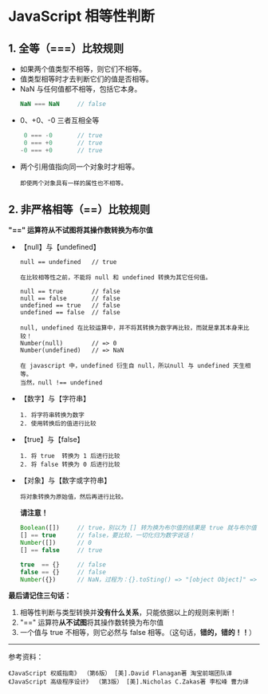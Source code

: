 # JavaScript 相等性判断

## 1. 全等（===）比较规则

- 如果两个值类型不相等，则它们不相等。
- 值类型相等时才去判断它们的值是否相等。
- NaN 与任何值都不相等，包括它本身。
    ```js
    NaN === NaN     // false
    ```
- 0、+0、-0 三者互相全等
    ```js
     0 === -0       // true
     0 === +0       // true
    -0 === +0       // true
    ```
- 两个引用值指向同一个对象时才相等。
    ```
    即使两个对象具有一样的属性也不相等。
    ```

## 2. 非严格相等（==）比较规则

**"==" 运算符从不试图将其操作数转换为布尔值**

- 【null】与【undefined】

    ```
    null == undefined   // true

    在比较相等性之前，不能将 null 和 undefined 转换为其它任何值。
    
    null == true        // false
    null == false       // false
    undefined == true   // false
    undefined == false  // false

    null, undefined 在比较运算中，并不将其转换为数字再比较，而就是拿其本身来比较！
    Number(null)        // => 0
    Number(undefined)   // => NaN
    
    在 javascript 中，undefined 衍生自 null，所以null 与 undefined 天生相等。
    当然，null !== undefined
    ```

- 【数字】与【字符串】

    ```
    1. 将字符串转换为数字
    2. 使用转换后的值进行比较
    ```

- 【true】与【false】

    ```
    1. 将 true  转换为 1 后进行比较
    2. 将 false 转换为 0 后进行比较
    ```

- 【对象】与【数字或字符串】

    ```
    将对象转换为原始值，然后再进行比较。
    ```

    **请注意！**

    ```js
    Boolean([])     // true，别以为 [] 转为换为布尔值的结果是 true 就与布尔值 true 就相等，并没有卵的关系！！！
    [] == true      // false，要比较，一切化归为数字说话！
    Number([])      // 0
    [] == false     // true

    true  == {}     // false
    false == {}     // false
    Number({})      // NaN，过程为：{}.toSting() => "[object Object]" => NaN
    ```

**最后请记住三句话：**

1. 相等性判断与类型转换并**没有什么关系**，只能依据以上的规则来判断！
2. "==" 运算符**从不试图**将其操作数转换为布尔值
3. 一个值与 true 不相等，则它必然与 false 相等。（这句话，**错的，错的！！**）

---
参考资料：

    《JavaScript 权威指南》 （第6版） [美].David Flanagan著 淘宝前端团队译
    《JavaScript 高级程序设计》 （第3版） [美].Nicholas C.Zakas著 李松峰 曹力译
